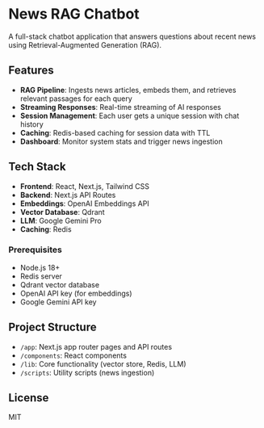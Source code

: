 # News RAG Chatbot

A full-stack chatbot application that answers questions about recent news using Retrieval-Augmented Generation (RAG).

## Features

- **RAG Pipeline**: Ingests news articles, embeds them, and retrieves relevant passages for each query
- **Streaming Responses**: Real-time streaming of AI responses
- **Session Management**: Each user gets a unique session with chat history
- **Caching**: Redis-based caching for session data with TTL
- **Dashboard**: Monitor system stats and trigger news ingestion

## Tech Stack

- **Frontend**: React, Next.js, Tailwind CSS
- **Backend**: Next.js API Routes
- **Embeddings**: OpenAI Embeddings API
- **Vector Database**: Qdrant
- **LLM**: Google Gemini Pro
- **Caching**: Redis

### Prerequisites

- Node.js 18+
- Redis server
- Qdrant vector database
- OpenAI API key (for embeddings)
- Google Gemini API key



## Project Structure

- `/app`: Next.js app router pages and API routes
- `/components`: React components
- `/lib`: Core functionality (vector store, Redis, LLM)
- `/scripts`: Utility scripts (news ingestion)

## License

MIT

